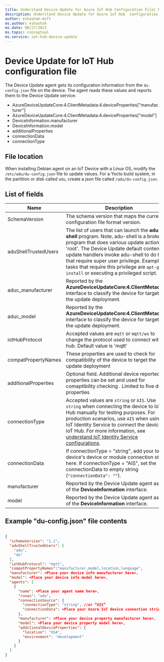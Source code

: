```yaml
---
title: Understand Device Update for Azure IoT Hub Configuration File| Microsoft Docs
description: Understand Device Update for Azure IoT Hub  Configuration File.
author: eshashah-msft
ms.author: eshashah
ms.date: 08/27/2022
ms.topic: conceptual
ms.service: iot-hub-device-update
---
```


# Device Update for IoT Hub configuration file

The Device Update agent gets its configuration information from the `du-config.json` file on the device. The agent reads these values and reports them to the Device Update service:

* AzureDeviceUpdateCore:4.ClientMetadata:4.deviceProperties["manufacturer"]
* AzureDeviceUpdateCore:4.ClientMetadata:4.deviceProperties["model"]
* DeviceInformation.manufacturer
* DeviceInformation.model
* additionalProperties
* connectionData
* connectionType

## File location

When installing Debian agent on an IoT Device with a Linux OS, modify the `/etc/adu/du-config.json` file to update values. For a Yocto build system, in the partition or disk called `adu`, create a json file called `/adu/du-config.json`.

## List of fields

| Name |Description |
|-----------|--------------------|
| SchemaVersion | The schema version that maps the current configuration file format version. |
| aduShellTrustedUsers | The list of users that can launch the **adu-shell** program. Note, adu-shell is a broker program that does various update actions as 'root'. The Device Update default content update handlers invoke adu-shell to do tasks that require super user privilege. Examples of tasks that require this privilege are `apt-get install` or executing a privileged script. |
| aduc_manufacturer | Reported by the **AzureDeviceUpdateCore:4.ClientMetadata:4** interface to classify the device for targeting the update deployment. |
| aduc_model | Reported by the **AzureDeviceUpdateCore:4.ClientMetadata:4** interface to classify the device for targeting the update deployment. |
| iotHubProtocol| Accepted values are `mqtt` or `mqtt/ws` to change the protocol used to connect with IoT hub. Default value is 'mqtt' |
| compatPropertyNames | These properties are used to check for compatibility of the device to target the update deployment|
| additionalProperties | Optional field. Additional device reported properties can be set and used for comaptibility checking . Limited to five device properties |
| connectionType | Accepted values are `string` or `AIS`. Use `string` when connecting the device to IoT Hub manually for testing purposes. For production scenarios, use `AIS` when using the IoT Identity Service to connect the device to IoT Hub. For more information, see [understand IoT Identity Service configurations](https://azure.github.io/iot-identity-service/configuration.html). |
| connectionData  |If connectionType = "string", add your IoT device's device or module connection string here. If connectionType = "AIS", set the connectionData to empty string (`"connectionData": ""`). |
| manufacturer | Reported by the Device Update agent as part of the **DeviceInformation** interface. |
| model | Reported by the Device Update agent as part of the **DeviceInformation** interface. |

## Example "du-config.json" file contents

```json

{
  "schemaVersion": "1.1",
  "aduShellTrustedUsers": [
    "adu",
    "do"
  ],
  "iotHubProtocol": "mqtt",
  "compatPropertyNames":"manufacturer,model,location,language",
  "manufacturer": <Place your device info manufacturer here>,
  "model": <Place your device info model here>,
  "agents": [
    {
      "name": <Place your agent name here>,
      "runas": "adu",
      "connectionSource": {
        "connectionType": "string", //or “AIS”
        "connectionData": <Place your Azure IoT device connection string here>
      },
      "manufacturer": <Place your device property manufacturer here>,
      "model": <Place your device property model here>,
      "additionalDeviceProperties": {
        "location": "USA",
        "environment": "development"
      }
    }
  ]
}

```
